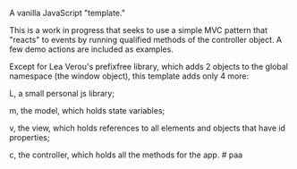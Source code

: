 A vanilla JavaScript "template."

This is a work in progress that seeks to
use a simple MVC pattern that "reacts" to events 
by running qualified methods of the controller object. 
A few demo actions are included as examples.

Except for Lea Verou's prefixfree library, which adds
2 objects to the global namespace (the window object),
this template adds only 4 more: 

L, a small personal js library;

m, the model, which holds state variables; 

v, the view, which holds references to all
 elements and objects that have id properties; 

c, the controller, which holds all the methods
for the app. # paa

